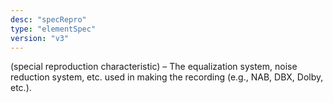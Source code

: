 ```yaml
---
desc: "specRepro"
type: "elementSpec"
version: "v3"
---
```


(special reproduction characteristic) – The equalization system, noise reduction system,
etc. used in making the recording (e.g., NAB, DBX, Dolby, etc.).
